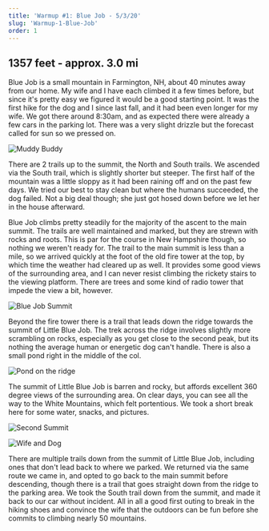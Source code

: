 ```yaml
---
title: 'Warmup #1: Blue Job - 5/3/20'
slug: 'Warmup-1-Blue-Job'
order: 1
---
```


## 1357 feet - approx. 3.0 mi

Blue Job is a small mountain in Farmington, NH, about 40 minutes away from our home. My wife and I have each climbed it a few times before, but since it's pretty easy we figured it would be a good starting point. It was the first hike for the dog and I since last fall, and it had been even longer for my wife. We got there around 8:30am, and as expected there were already a few cars in the parking lot. There was a very slight drizzle but the forecast called for sun so we pressed on. 

![Muddy Buddy](blue-job/muddy-trail.jpg)

There are 2 trails up to the summit, the North and South trails. We ascended via the South trail, which is slightly shorter but steeper. The first half of the mountain was a little sloppy as it had been raining off and on the past few days. We tried our best to stay clean but where the humans succeeded, the dog failed. Not a big deal though; she just got hosed down before we let her in the house afterward.

Blue Job climbs pretty steadily for the majority of the ascent to the main summit. The trails are well maintained and marked, but they are strewn with rocks and roots. This is par for the course in New Hampshire though, so nothing we weren't ready for. The trail to the main summit is less than a mile, so we arrived quickly at the foot of the old fire tower at the top, by which time the weather had cleared up as well. It provides some good views of the surrounding area, and I can never resist climbing the rickety stairs to the viewing platform. There are trees and some kind of radio tower that impede the view a bit, however.

![Blue Job Summit](blue-job/blue-job-summit.jpg)

Beyond the fire tower there is a trail that leads down the ridge towards the summit of Little Blue Job. The trek across the ridge involves slightly more scrambling on rocks, especially as you get close to the second peak, but its nothing the average human or energetic dog can't handle. There is also a small pond right in the middle of the col. 

![Pond on the ridge](blue-job/pond-view.jpg)

The summit of Little Blue Job is barren and rocky, but affords excellent 360 degree views of the surrounding area. On clear days, you can see all the way to the White Mountains, which felt portentious. We took a short break here for some water, snacks, and pictures. 

![Second Summit](blue-job/little-blue-job-summit.jpg)

![Wife and Dog](blue-job/summit-wife-and-dog.jpg)

There are multiple trails down from the summit of Little Blue Job, including ones that don't lead back to where we parked. We returned via the same route we came in, and opted to go back to the main summit before descending, though there is a trail that goes straight down from the ridge to the parking area. We took the South trail down from the summit, and made it back to our car without incident. All in all a good first outing to break in the hiking shoes and convince the wife that the outdoors can be fun before she commits to climbing nearly 50 mountains.




